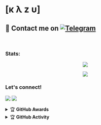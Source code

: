 # [κ λ z υ]

## 📨 Contact me on [![Telegram](https://img.shields.io/badge/telegram-1b77FF.svg?style=for-the-badge&logo=telegram)](https://t.me/kenapatagkazu) 
<br>

### Stats:
<p align="center"><a href="https://github.com/ionmusic"><img src="https://github-readme-stats.vercel.app/api?username=ionmusic&show_icons=true&theme=radical"></a></p>
<p align="center"><a href="https://github.com/ionmusic"><img src="https://github-readme-stats.vercel.app/api/top-langs/?username=ionmusic&theme=radical&layout=compact"></a></p> 

### Let's connect!
<p>
    <a href="https://t.me/ionmusic" target="blank"><img src="https://img.shields.io/badge/@kenapatagkazu-30302f?style=flat&logo=telegram" /></a>
    <a href="https://instagram.com/r_simberi" target="blank"><img src="https://img.shields.io/badge/@r_simberi-30302f?style=flat&logo=instagram" /></a>
</p>
<details>
    <summary>&#127942 <b>GitHub Awards</b></summary><br/>

![Github Trophy](https://github-profile-trophy.vercel.app/?username=ionmusic)

</details>

<details>
    <summary>&#127942 <b>GitHub Activity</b></summary><br/>

![Metrics](https://metrics.lecoq.io/ionmusic?template=classic&repositories.forks=true&languages=1&languages.colors=github&languages.threshold=0%25&config.timezone=Asia%2FJakarta)

</details>
